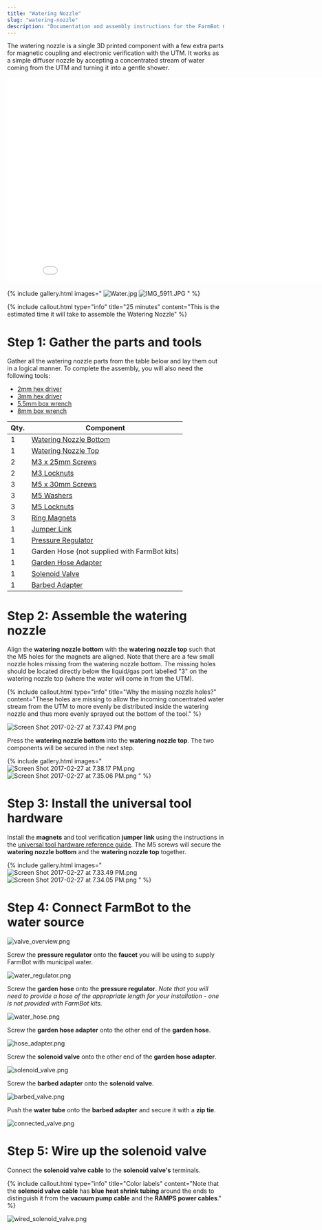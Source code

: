 ```yaml
---
title: "Watering Nozzle"
slug: "watering-nozzle"
description: "Documentation and assembly instructions for the FarmBot Genesis watering nozzle"
---
```


The watering nozzle is a single 3D printed component with a few extra parts for magnetic coupling and electronic verification with the UTM. It works as a simple diffuser nozzle by accepting a concentrated stream of water coming from the UTM and turning it into a gentle shower.

<iframe class="embedly-embed" src="//cdn.embedly.com/widgets/media.html?src=https%3A%2F%2Fwww.youtube.com%2Fembed%2Fxh7imhENpLQ%3Ffeature%3Doembed&url=http%3A%2F%2Fwww.youtube.com%2Fwatch%3Fv%3Dxh7imhENpLQ&image=https%3A%2F%2Fi.ytimg.com%2Fvi%2Fxh7imhENpLQ%2Fhqdefault.jpg&key=02466f963b9b4bb8845a05b53d3235d7&type=text%2Fhtml&schema=youtube" width="854" height="480" scrolling="no" frameborder="0" allowfullscreen></iframe>

{% include gallery.html images="
![Water.jpg](_images/Water.jpg)
![IMG_5911.JPG](_images/IMG_5911.JPG)
" %}

{%
include callout.html
type="info"
title="25 minutes"
content="This is the estimated time it will take to assemble the Watering Nozzle"
%}



# Step 1: Gather the parts and tools

Gather all the watering nozzle parts from the table below and lay them out in a logical manner. To complete the assembly, you will also need the following tools:

* [2mm hex driver](../../Extras/bom/miscellaneous.md#2mm-hex-driver)
* [3mm hex driver](../../Extras/bom/miscellaneous.md#3mm-hex-driver)
* [5.5mm box wrench](../../Extras/bom/miscellaneous.md#55mm-box-wrench)
* [8mm box wrench](../../Extras/bom/miscellaneous.md#8mm-box-wrench)

|Qty.                          |Component                     |
|------------------------------|------------------------------|
|1                             |[Watering Nozzle Bottom](../../Extras/bom/plastic-parts.md#watering-nozzle)
|1                             |[Watering Nozzle Top](../../Extras/bom/plastic-parts.md#watering-nozzle)
|2                             |[M3 x 25mm Screws](../../Extras/bom/fasteners-and-hardware.md#m3-screws)
|2                             |[M3 Locknuts](../../Extras/bom/fasteners-and-hardware.md#m3-locknuts)
|3                             |[M5 x 30mm Screws](../../Extras/bom/fasteners-and-hardware.md#m5-screws)
|3                             |[M5 Washers](../../Extras/bom/fasteners-and-hardware.md#m5-washers)
|3                             |[M5 Locknuts](../../Extras/bom/fasteners-and-hardware.md#m5-locknuts)
|3                             |[Ring Magnets](../../Extras/bom/miscellaneous.md#ring-magnets)
|1                             |[Jumper Link](../../Extras/bom/electronics-and-wiring.md#jumper-links)
|1                             |[Pressure Regulator](../../Extras/bom/tubing.md#pressure-regulator)
|1                             |Garden Hose (not supplied with FarmBot kits)
|1                             |[Garden Hose Adapter](../../Extras/bom/tubing.md#garden-hose-adapter)
|1                             |[Solenoid Valve](../../Extras/bom/electronics-and-wiring.md#solenoid-valve)
|1                             |[Barbed Adapter](../../Extras/bom/tubing.md#barbed-adapter)



# Step 2: Assemble the watering nozzle

Align the **watering nozzle bottom** with the **watering nozzle top** such that the M5 holes for the magnets are aligned. Note that there are a few small nozzle holes missing from the watering nozzle bottom. The missing holes should be located directly below the liquid/gas port labelled "3" on the watering nozzle top (where the water will come in from the UTM).

{%
include callout.html
type="info"
title="Why the missing nozzle holes?"
content="These holes are missing to allow the incoming concentrated water stream from the UTM to more evenly be distributed inside the watering nozzle and thus more evenly sprayed out the bottom of the tool."
%}



![Screen Shot 2017-02-27 at 7.37.43 PM.png](_images/Screen_Shot_2017-02-27_at_7.37.43_PM.png)

Press the **watering nozzle bottom** into the **watering nozzle top**. The two components will be secured in the next step.

{% include gallery.html images="
![Screen Shot 2017-02-27 at 7.38.17 PM.png](_images/Screen_Shot_2017-02-27_at_7.38.17_PM.png)
![Screen Shot 2017-02-27 at 7.35.06 PM.png](_images/Screen_Shot_2017-02-27_at_7.35.06_PM.png)
" %}

# Step 3: Install the universal tool hardware

Install the **magnets** and tool verification **jumper link** using the instructions in the [universal tool hardware reference guide](../reference/universal-tool-hardware.md). The M5 screws will secure the **watering nozzle bottom** and the **watering nozzle top** together.

{% include gallery.html images="
![Screen Shot 2017-02-27 at 7.33.49 PM.png](_images/Screen_Shot_2017-02-27_at_7.33.49_PM.png)
![Screen Shot 2017-02-27 at 7.34.05 PM.png](_images/Screen_Shot_2017-02-27_at_7.34.05_PM.png)
" %}

# Step 4: Connect FarmBot to the water source



![valve_overview.png](_images/valve_overview.png)

Screw the **pressure regulator** onto the **faucet** you will be using to supply FarmBot with municipal water.

![water_regulator.png](_images/water_regulator.png)

Screw the **garden hose** onto the **pressure regulator**. *Note that you will need to provide a hose of the appropriate length for your installation - one is not provided with FarmBot kits.*

![water_hose.png](_images/water_hose.png)

Screw the **garden hose adapter** onto the other end of the **garden hose**.

![hose_adapter.png](_images/hose_adapter.png)

Screw the **solenoid valve** onto the other end of the **garden hose adapter**.

![solenoid_valve.png](_images/solenoid_valve.png)

Screw the **barbed adapter** onto the **solenoid valve**.

![barbed_valve.png](_images/barbed_valve.png)

Push the **water tube** onto the **barbed adapter** and secure it with a **zip tie**.

![connected_valve.png](_images/connected_valve.png)



# Step 5: Wire up the solenoid valve

Connect the **solenoid valve cable** to the **solenoid valve's** terminals.

{%
include callout.html
type="info"
title="Color labels"
content="Note that the **solenoid valve cable** has **blue heat shrink tubing** around the ends to distinguish it from the **vacuum pump cable** and the **RAMPS power cables**."
%}



![wired_solenoid_valve.png](_images/wired_solenoid_valve.png)

